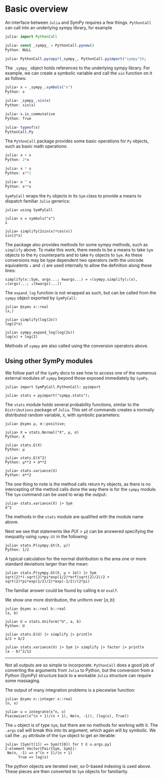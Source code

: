 # Basic overview

An interface between `Julia` and SymPy requires a few things. `PythonCall` can call into an underlying sympy library, for example

```julia
julia> import PythonCall

julia> const _sympy_ = PythonCall.pynew()
Python: NULL

julia> PythonCall.pycopy!(_sympy_, PythonCall.pyimport("sympy"));
```

The `_sympy_` object holds references to the underlying sympy library. For example, we can create a symbolic variable and call the `sin` function on it as follows:

```julia
julia> x = _sympy_.symbols("x")
Python: x

julia> _sympy_.sin(x)
Python: sin(x)

julia> x.is_commutative
Python: True

julia> typeof(x)
PythonCall.Py
```

The `PythonCall` package provides some basic operations for `Py` objects, such as basic math operations:

```julia
julia> x + x
Python: 2*x

julia> x * x
Python: x**2

julia> x ^ x
Python: x**x
```

`SymPyCall` wraps the `Py` objects in its `Sym` class to provide a means to dispatch familiar `Julia` generics:

```jldoctest overview
julia> using SymPyCall

```

```jldoctest overview
julia> x = symbols("x")
x

julia> simplify(2sin(x)*cos(x))
sin(2*x)
```

The package also provides methods for some sympy methods, such as `simplify` above. To make this work, there needs to be a means to take `Sym` objects to the `Py` counterparts and to take `Py` objects to `Sym`. As these conversions may be type dependent two operators (with the unicode equivalents `↓` and  `↑`) are used internally to allow the definition along these lines:

```
simplify(x::Sym, args...; kwargs...) = ↑(sympy.simplify(↓(x), ↓(args)...; ↓(kwargs)...))
```

The `expand_log` function is not wrapped as such, but can be called from the `sympy` object exported by `SymPyCall`:

```jldoctest overview
julia> @syms x::real
(x,)

julia> simplify(log(2x))
log(2*x)

julia> sympy.expand_log(log(2x))
log(x) + log(2)
```

Methods of `sympy` are also called using the conversion operators above.

## Using other SymPy modules

We follow part of the `SymPy` docs to see how to access one of the numerous external modules of `sympy` beyond those exposed immediately by `SymPy`.



```jldoctest overview
julia> import SymPyCall.PythonCall: pyimport

julia> stats = pyimport("sympy.stats");
```

The `stats` module holds several probability functions, similar to the `Distributions` package of `Julia`. This set of commands creates a normally distributed random variable, `X`, with symbolic parameters:

```jldoctest overview
julia> @syms μ, σ::positive;

julia> X = stats.Normal("X", μ, σ)
Python: X

julia> stats.E(X)
Python: μ

julia> stats.E(X^2)
Python: μ**2 + σ**2

julia> stats.variance(X)
Python: σ**2
```

The one thing to note is the method calls return `Py` objects, as there is no intercepting of the method calls done the way there is for the `sympy` module. The `Sym` command can be used to wrap the output:

```jldoctest overview
julia> stats.variance(X) |> Sym
σ^2
```

The methods in the `stats` module are qualified with the module name above.

Next we see that statements like $P(X > \mu)$ can be answered specifying the inequality using `sympy.Gt` in the following:

```jldoctest overview
julia> stats.P(sympy.Gt(X, μ))
Python: 1/2
```

A typical calculation for the normal distribution is the area one or more standard deviations larger than the mean:

```jldoctest overview
julia> stats.P(sympy.Gt(X, μ + 1σ)) |> Sym
sqrt(2)*(-sqrt(2)*pi*exp(1/2)*erf(sqrt(2)/2)/2 + sqrt(2)*pi*exp(1/2)/2)*exp(-1/2)/(2*pi)
```

The familiar  answer could be found by calling `N` or `evalf`.

We show one more distribution, the uniform over $[a,b]$:

```jldoctest overview
julia> @syms a::real b::real
(a, b)

julia> U = stats.Uniform("U", a, b)
Python: U

julia> stats.E(U) |> simplify |> println
a/2 + b/2

julia> stats.variance(U) |> Sym |> simplify |> factor |> println
(a - b)^2/12
```

----

Not all outputs are so simple to incorporate. `PythonCall` does a good job of converting the arguments from `Julia` to Python, but the conversion from a Python (SymPy) structure back to a workable `Julia` structure can require some massaging.


The output of many integration problems is a piecewise function:

```jldoctest overview
julia> @syms n::integer x::real
(n, x)

julia> u = integrate(x^n, x)
Piecewise((x^(n + 1)/(n + 1), Ne(n, -1)), (log(x), True))
```


The `u` object is of type `Sym`, but there are no methods for working with it. The `.args` call will break this into its argument, which again will by symbolic. We call the `.py` attribute of the `Sym` object to get an iterable:




```jldoctest overview
julia> [Sym(t[1]) => Sym(t[0]) for t ∈ u.args.py]
2-element Vector{Pair{Sym, Sym}}:
 Ne(n, -1) => x^(n + 1)/(n + 1)
      True => log(x)
```

The python objects are iterated over, so 0-based indexing is used above. These pieces are then converted to `Sym` objects for familiarity.
